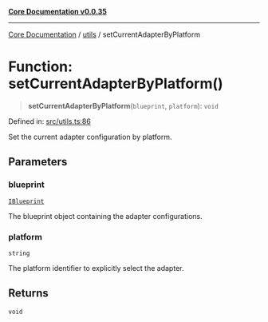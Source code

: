 [**Core Documentation v0.0.35**](../../README.md)

***

[Core Documentation](../../modules.md) / [utils](../README.md) / setCurrentAdapterByPlatform

# Function: setCurrentAdapterByPlatform()

> **setCurrentAdapterByPlatform**(`blueprint`, `platform`): `void`

Defined in: [src/utils.ts:86](https://github.com/stonemjs/core/blob/c9d95b58ccfb8efcaba0bed7bbf19084836cc28d/src/utils.ts#L86)

Set the current adapter configuration by platform.

## Parameters

### blueprint

[`IBlueprint`](../../definitions/type-aliases/IBlueprint.md)

The blueprint object containing the adapter configurations.

### platform

`string`

The platform identifier to explicitly select the adapter.

## Returns

`void`

